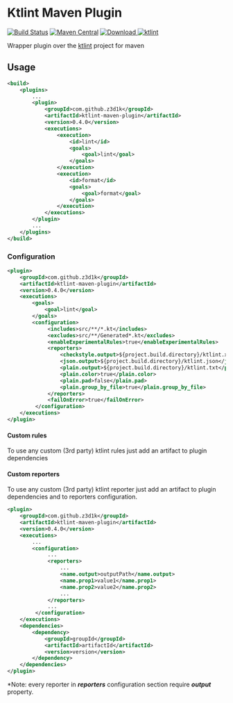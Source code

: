 # Ktlint Maven Plugin
[![Build Status](https://travis-ci.org/z3d1k/ktlint-maven-plugin.svg?branch=master)](https://travis-ci.org/z3d1k/ktlint-maven-plugin)
[![Maven Central](https://img.shields.io/maven-central/v/com.github.z3d1k/ktlint-maven-plugin.svg)](http://search.maven.org/#search%7Cga%7C1%7Cg%3A%22com.github.z3d1k%22%20a%3A%22ktlint-maven-plugin%22)
[ ![Download](https://api.bintray.com/packages/z3d1k/maven/ktlint-maven-plugin/images/download.svg) ](https://bintray.com/z3d1k/maven/ktlint-maven-plugin/_latestVersion)
[![ktlint](https://img.shields.io/badge/code%20style-%E2%9D%A4-FF4081.svg)](https://ktlint.github.io/)

Wrapper plugin over the [ktlint](https://github.com/pinterest/ktlint) project for maven

## Usage
```xml
<build>
    <plugins>
        ...
        <plugin>
            <groupId>com.github.z3d1k</groupId>
            <artifactId>ktlint-maven-plugin</artifactId>
            <version>0.4.0</version>
            <executions>
                <execution>
                    <id>lint</id>
                    <goals>
                        <goal>lint</goal>
                    </goals>
                </execution>
                <execution>
                    <id>format</id>
                    <goals>
                        <goal>format</goal>
                    </goals>
                </execution>
            </executions>
        </plugin>
        ...
    </plugins>
</build>
```
### Configuration
```xml
<plugin>
    <groupId>com.github.z3d1k</groupId>
    <artifactId>ktlint-maven-plugin</artifactId>
    <version>0.4.0</version>
    <executions>
        <goals>
            <goal>lint</goal>
        </goals>
        <configuration>
             <includes>src/**/*.kt</includes>
             <excludes>src/**/Generated*.kt</excludes>
             <enableExperimentalRules>true</enableExperimentalRules>
             <reporters>
                 <checkstyle.output>${project.build.directory}/ktlint.xml</checkstyle.output>
                 <json.output>${project.build.directory}/ktlint.json</json.output>
                 <plain.output>${project.build.directory}/ktlint.txt</plain.output>
                 <plain.color>true</plain.color>
                 <plain.pad>false</plain.pad>
                 <plain.group_by_file>true</plain.group_by_file>
             </reporters>
             <failOnError>true</failOnError>
         </configuration>
    </executions>
</plugin>
```
#### Custom rules
To use any custom (3rd party) ktlint rules just add an artifact to plugin dependencies

#### Custom reporters
To use any custom (3rd party) ktlint reporter just add an artifact to plugin dependencies and to reporters configuration.

```xml
<plugin>
    <groupId>com.github.z3d1k</groupId>
    <artifactId>ktlint-maven-plugin</artifactId>
    <version>0.4.0</version>
    <executions>
        ...
        <configuration>
             ...
             <reporters>
                 ...
                 <name.output>outputPath</name.output>
                 <name.prop1>value1</name.prop1>
                 <name.prop2>value2</name.prop2>
                 ...
             </reporters>
             ...
         </configuration>
    </executions>
    <dependencies>
        <dependency>
            <groupId>groupId</groupId>
            <artifactId>artifactId</artifactId>
            <version>version</version>
        </dependency>
    </dependencies>
</plugin>

```
*Note: every reporter in ___reporters___ configuration section require ___output___ property.
